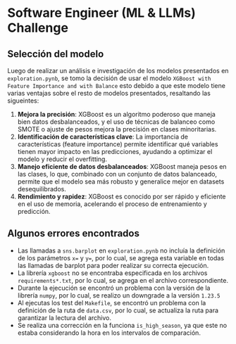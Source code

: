 # Software Engineer (ML & LLMs) Challenge

## Selección del modelo

Luego de realizar un análisis e investigación de los modelos presentados en `exploration.pynb`, se tomo la decisión de usar el modelo `XGBoost with Feature Importance and with Balance` esto debido a que este modelo tiene varias ventajas sobre el resto de modelos presentados, resaltando las sigueintes:

1. **Mejora la precisión**: XGBoost es un algoritmo poderoso que maneja bien datos desbalanceados, y el uso de técnicas de balanceo como SMOTE o ajuste de pesos mejora la precisión en clases minoritarias.
2. **Identificación de características clave**: La importancia de características (feature importance) permite identificar qué variables tienen mayor impacto en las predicciones, ayudando a optimizar el modelo y reducir el overfitting.
3. **Manejo eficiente de datos desbalanceados**: XGBoost maneja pesos en las clases, lo que, combinado con un conjunto de datos balanceado, permite que el modelo sea más robusto y generalice mejor en datasets desequilibrados.
4. **Rendimiento y rapidez**: XGBoost es conocido por ser rápido y eficiente en el uso de memoria, acelerando el proceso de entrenamiento y predicción.

## Algunos errores encontrados

- Las llamadas a `sns.barplot` en `exploration.pynb` no incluía la definición de los parámetros `x=` y `y=`, por lo cual, se agrega esta variable en todas las llamadas de barplot para poder realizar su correcta ejecución.
- La librería `xgboost` no se encontraba especificada en los archivos `requirements*.txt`, por lo cual, se agrega en el archivo correspondiente.
- Durante la ejecución se encontró un problema con la versión de la librería `numpy`, por lo cual, se realizo un downgrade a la versión `1.23.5`
- Al ejecutas los test del `Makefile`, se encontró un problema con la definición de la ruta de `data.csv`, por lo cual, se actualiza la ruta para garantizar la lectura del archivo.
- Se realiza una corrección en la funciona `is_high_season`, ya que este no estaba considerando la hora en los intervalos de comparación.
